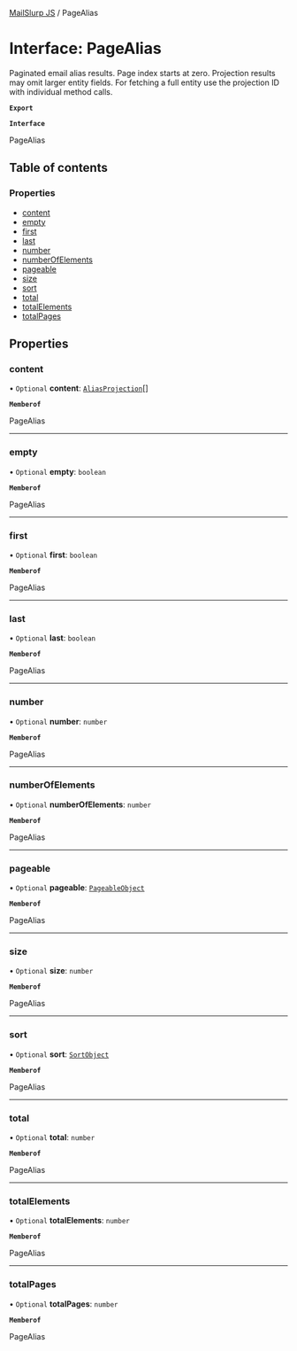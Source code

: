 [MailSlurp JS](../README.md) / PageAlias

# Interface: PageAlias

Paginated email alias results. Page index starts at zero. Projection results may omit larger entity fields. For fetching a full entity use the projection ID with individual method calls.

**`Export`**

**`Interface`**

PageAlias

## Table of contents

### Properties

- [content](PageAlias.md#content)
- [empty](PageAlias.md#empty)
- [first](PageAlias.md#first)
- [last](PageAlias.md#last)
- [number](PageAlias.md#number)
- [numberOfElements](PageAlias.md#numberofelements)
- [pageable](PageAlias.md#pageable)
- [size](PageAlias.md#size)
- [sort](PageAlias.md#sort)
- [total](PageAlias.md#total)
- [totalElements](PageAlias.md#totalelements)
- [totalPages](PageAlias.md#totalpages)

## Properties

### content

• `Optional` **content**: [`AliasProjection`](AliasProjection.md)[]

**`Memberof`**

PageAlias

___

### empty

• `Optional` **empty**: `boolean`

**`Memberof`**

PageAlias

___

### first

• `Optional` **first**: `boolean`

**`Memberof`**

PageAlias

___

### last

• `Optional` **last**: `boolean`

**`Memberof`**

PageAlias

___

### number

• `Optional` **number**: `number`

**`Memberof`**

PageAlias

___

### numberOfElements

• `Optional` **numberOfElements**: `number`

**`Memberof`**

PageAlias

___

### pageable

• `Optional` **pageable**: [`PageableObject`](PageableObject.md)

**`Memberof`**

PageAlias

___

### size

• `Optional` **size**: `number`

**`Memberof`**

PageAlias

___

### sort

• `Optional` **sort**: [`SortObject`](SortObject.md)

**`Memberof`**

PageAlias

___

### total

• `Optional` **total**: `number`

**`Memberof`**

PageAlias

___

### totalElements

• `Optional` **totalElements**: `number`

**`Memberof`**

PageAlias

___

### totalPages

• `Optional` **totalPages**: `number`

**`Memberof`**

PageAlias
